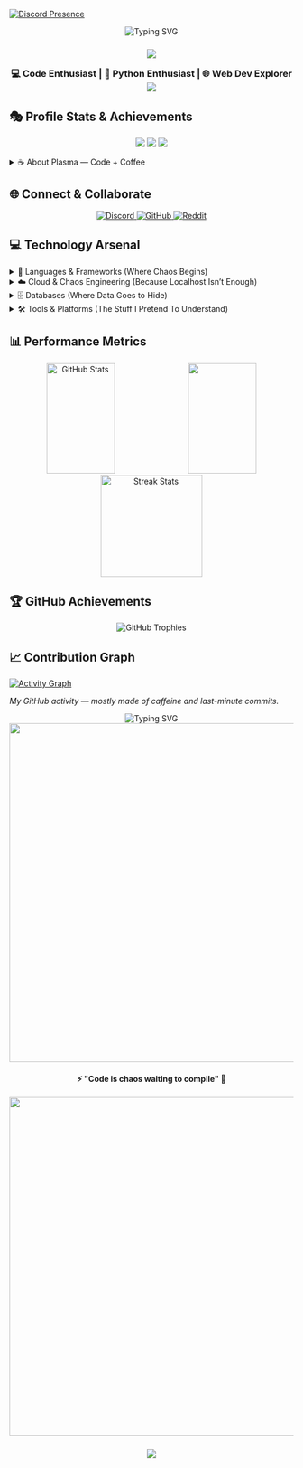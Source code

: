 [![Discord Presence](https://lanyard.cnrad.dev/api/1190655443832414336?theme=dark&borderRadius=&ignoreAppId=&showDisplayName=true&idleMessage=)](https://discord.com/users/1190655443832414336)



<div align="center">
  <img src="https://readme-typing-svg.demolab.com?font=Press+Start+2P&size=34&pause=1000&color=00FFFF&center=true&vCenter=true&width=900&height=200&lines=System%3A+Plasma+Online+%F0%9F%8C%8C;Hi%2C+I'm+Plasma+%E2%9A%A1;Innovating+Through+Chaos+%F0%9F%A7%A9" alt="Typing SVG" />
</div>



<h3 align="center">
  <img src="https://i.imgur.com/0MAtmBh.png" />
  
  💻 Code Enthusiast | 🐍 Python Enthusiast | 🌐 Web Dev Explorer
  <img src="https://i.imgur.com/0MAtmBh.png" />
</h3>

## 🎭 Profile Stats & Achievements
<p align="center">
  <img src="https://api.visitorbadge.io/api/visitors?path=ishaansucksatlife&labelColor=%23001c44&countColor=%232d99ae" />
  <img src="https://img.shields.io/github/followers/ishaansucksatlife?color=2d99ae&style=for-the-badge&logo=github&label=Followers&labelColor=001c44" />
  <img src="https://img.shields.io/github/stars/ishaansucksatlife?color=2d99ae&style=for-the-badge&logo=github&label=Stars&labelColor=001c44" />
</p>

<details>
<summary>☕ About Plasma — Code + Coffee</summary>
<br>

```python
class CoffeePoweredEngineer:
    def __init__(self):
        self.alias = "Plasma"
        self.mood = "Caffeinated & Proscrastinating"
        self.languages = ["Python", "JavaScript", "Node.js"]
        self.frontend_tools = ["HTML", "CSS", "React"]
        self.passion = "Innovating through Chaos"
        self.fuel_source = "☕ Black Coffee (extra shots encouraged)"

    def say_hello(self):
        print("System: Plasma Online ⚡")
        print("Status: Coffee at 100% | Productivity at 0%")
        print("Let’s build something chaotic. And caffeinated.")

plasma = CoffeePoweredEngineer()
plasma.say_hello()
```
- ☕ Currently Brewing : Useful Tools & Experimental Solutions
- 💻 Tools of Choice : VS Code, Terminal, Coffee Mug
- 🔧 Always Building : Automation scripts, CLI tools, and tiny-but-powerful APIs
- ☕ Debugging Method : Espresso-fueled Code Review & Strategic Console Logging
- 🎉 Vibe : "Currently pretending I know what I'm doing (It's not working)."
</details>

## 🌐 Connect & Collaborate
<p align="center">
  <a href="https://discord.gg/HazvsVHxyE"  target="_blank">
    <img src="https://img.shields.io/badge/Discord-%235865F2.svg?style=for-the-badge&logo=discord&logoColor=white" alt="Discord"/>
  </a>
  <a href="https://github.com/ishaansucksatlife" target="_blank">
    <img src="https://img.shields.io/badge/GitHub-%23121011.svg?style=for-the-badge&logo=github&logoColor=white" alt="GitHub"/>
  </a>
  <a href="https://reddit.com/user/ishaansucksatlife"  target="_blank">
  <img src="https://img.shields.io/badge/Reddit-FF4500.svg?style=for-the-badge&logo=reddit&logoColor=white" alt="Reddit"/>
</a>
</a>
</p>

## 💻 Technology Arsenal

<details>
<summary>🧬 Languages & Frameworks (Where Chaos Begins)</summary>
<br>

![JavaScript](https://img.shields.io/badge/javascript-F7DF1E.svg?style=for-the-badge&logo=javascript&logoColor=black)
![Python](https://img.shields.io/badge/python-3776AB.svg?style=for-the-badge&logo=python&logoColor=white)
![TypeScript](https://img.shields.io/badge/typescript-007ACC.svg?style=for-the-badge&logo=typescript&logoColor=white)
![React](https://img.shields.io/badge/react-61DAFB.svg?style=for-the-badge&logo=react&logoColor=black)
![Node.js](https://img.shields.io/badge/node.js-339933.svg?style=for-the-badge&logo=nodedotjs&logoColor=white)
![HTML5](https://img.shields.io/badge/html5-E34F26.svg?style=for-the-badge&logo=html5&logoColor=white)
![CSS3](https://img.shields.io/badge/css3-1572B6.svg?style=for-the-badge&logo=css3&logoColor=white)
![PHP](https://img.shields.io/badge/php-777BB4.svg?style=for-the-badge&logo=php&logoColor=white)
![SQL](https://img.shields.io/badge/sql-003B5C.svg?style=for-the-badge&logo=mysql&logoColor=white)
![Django](https://img.shields.io/badge/django-092E20.svg?style=for-the-badge&logo=django&logoColor=white)
![Kotlin](https://img.shields.io/badge/kotlin-0095D5.svg?style=for-the-badge&logo=kotlin&logoColor=white)
![Ruby](https://img.shields.io/badge/ruby-CC342D.svg?style=for-the-badge&logo=ruby&logoColor=white)
![Lua](https://img.shields.io/badge/lua-2C2D72.svg?style=for-the-badge&logo=lua&logoColor=white)

*_I write code in every language — even the ones that fight back._*

</details>

<details>
<summary>☁️ Cloud & Chaos Engineering (Because Localhost Isn’t Enough)</summary>
<br>

![AWS](https://img.shields.io/badge/AWS-FF9900.svg?style=for-the-badge&logo=amazon-aws&logoColor=white)
![Azure](https://img.shields.io/badge/Azure-0072C6.svg?style=for-the-badge&logo=microsoftazure&logoColor=white)
![GCP](https://img.shields.io/badge/Google-Cloud-4285F4.svg?style=for-the-badge&logo=google-cloud&logoColor=white)
![Cloudflare](https://img.shields.io/badge/Cloudflare-F38020.svg?style=for-the-badge&logo=cloudflare&logoColor=white)
![Heroku](https://img.shields.io/badge/heroku-430098.svg?style=for-the-badge&logo=heroku&logoColor=white)
![Vercel](https://img.shields.io/badge/Vercel-000000.svg?style=for-the-badge&logo=vercel&logoColor=white)
![Netlify](https://img.shields.io/badge/netlify-00C7B7.svg?style=for-the-badge&logo=netlify&logoColor=white)
![GitHub Pages](https://img.shields.io/badge/GitHub-Pages-2b3137.svg?style=for-the-badge&logo=github&logoColor=white)
![Render](https://img.shields.io/badge/render-4A72C4.svg?style=for-the-badge&logo=render&logoColor=white)
![Glitch](https://img.shields.io/badge/glitch-6633CC.svg?style=for-the-badge&logo=glitch&logoColor=white)
![Alibaba Cloud](https://img.shields.io/badge/Alibaba%20Cloud-F80000.svg?style=for-the-badge&logo=alibabacloud&logoColor=white)
![Oracle Cloud](https://img.shields.io/badge/Oracle-Cloud-F80000.svg?style=for-the-badge&logo=oracle&logoColor=white)

*_I host things everywhere. Including sometimes on my fridge via IoT and caffeine._*

</details>

<details>
<summary>🗄️ Databases (Where Data Goes to Hide)</summary>
<br>

![PostgreSQL](https://img.shields.io/badge/postgres-316192.svg?style=for-the-badge&logo=postgresql&logoColor=white)
![MySQL](https://img.shields.io/badge/mysql-4479A1.svg?style=for-the-badge&logo=mysql&logoColor=white)
![MongoDB](https://img.shields.io/badge/MongoDB-4EA94B.svg?style=for-the-badge&logo=mongodb&logoColor=white)
![Redis](https://img.shields.io/badge/redis-DD0031.svg?style=for-the-badge&logo=redis&logoColor=white)
![SQLite](https://img.shields.io/badge/sqlite-003B5C.svg?style=for-the-badge&logo=sqlite&logoColor=white)
![Oracle](https://img.shields.io/badge/Oracle-F80000.svg?style=for-the-badge&logo=oracle&logoColor=white)

*_I store things. Sometimes on purpose._*  
*_Bonus: Has accidentally queried production without WHERE clauses.*  

</details>

<details>
<summary>🛠️ Tools & Platforms (The Stuff I Pretend To Understand)</summary>
<br>

![Git](https://img.shields.io/badge/git-F05032.svg?style=for-the-badge&logo=git&logoColor=white)
![GitHub](https://img.shields.io/badge/github-121011.svg?style=for-the-badge&logo=github&logoColor=white)
![GitLab](https://img.shields.io/badge/gitlab-FCA121.svg?style=for-the-badge&logo=gitlab&logoColor=white)
![Docker](https://img.shields.io/badge/docker-2496ED.svg?style=for-the-badge&logo=docker&logoColor=white)
![Kubernetes](https://img.shields.io/badge/kubernetes-326ce5.svg?style=for-the-badge&logo=kubernetes&logoColor=white)
![VS Code](https://img.shields.io/badge/Visual%20Studio%20Code-0078D7.svg?style=for-the-badge&logo=visualstudiocode&logoColor=white)
![JetBrains](https://img.shields.io/badge/JetBrains-000000.svg?style=for-the-badge&logo=jetbrains&logoColor=white)
![Vercel](https://img.shields.io/badge/Vercel-000000.svg?style=for-the-badge&logo=vercel&logoColor=white)
![Netlify](https://img.shields.io/badge/netlify-00C7B7.svg?style=for-the-badge&logo=netlify&logoColor=white)
![Render](https://img.shields.io/badge/render-4A72C4.svg?style=for-the-badge&logo=render&logoColor=white)
![Heroku](https://img.shields.io/badge/heroku-430098.svg?style=for-the-badge&logo=heroku&logoColor=white)
![Cloudflare](https://img.shields.io/badge/Cloudflare-F38020.svg?style=for-the-badge&logo=cloudflare&logoColor=white)
![Glitch](https://img.shields.io/badge/glitch-6633CC.svg?style=for-the-badge&logo=glitch&logoColor=white)
![CodeSandbox](https://img.shields.io/badge/Codesandbox-49a7c1.svg?style=for-the-badge&logo=codesandbox&logoColor=white)
![Visual Studio](https://img.shields.io/badge/VisualStudio-5C2D91.svg?style=for-the-badge&logo=visual-studio&logoColor=white)

*_I use tools. Some might say too many tools._*  
*_Ctrl+Alt+F5 is my spiritual practice._*

</details>

## 📊 Performance Metrics

<div align="center">
  <img width="49%" height="195px" src="https://github-readme-stats.vercel.app/api?username=ishaansucksatlife&show_icons=true&count_private=true&hide_border=true&title_color=00FFFF&icon_color=00FFFF&text_color=c9d1d9&bg_color=0d1117" alt="GitHub Stats" /> 
  <img width="49%" height="195px" src="https://github-readme-stats.vercel.app/api/top-langs/?username=ishaansucksatlife&layout=compact&hide_border=true&title_color=00FFFF&text_color=c9d1d9&bg_color=0d1117" />
</div>

<div align="center">
  <img height="180em" src="https://github-readme-streak-stats.herokuapp.com/?user=ishaansucksatlife&theme=radical&hide_border=true&stroke=00FFFF&background=0D1117&ring=00FFFF&fire=00FFFF&currStreakLabel=00FFFF" alt="Streak Stats"/>
</div>

## 🏆 GitHub Achievements

<p align="center">
  <img src="https://github-profile-trophy.vercel.app/?username=ishaansucksatlife&theme=radical&no-frame=true&no-bg=true&row=1&column=7" alt="GitHub Trophies"/>
</p>


## 📈 Contribution Graph

[![Activity Graph](https://github-readme-activity-graph.vercel.app/graph?username=ishaansucksatlife&bg_color=0D1117&color=00FFFF&line=00FFFF&point=ffffff&area=true&hide_border=true)](https://github.com/ishaansucksatlife)

*_My GitHub activity — mostly made of caffeine and last-minute commits._*

<div align="center">
  <img src="https://readme-typing-svg.herokuapp.com?font=Press+Start+2P&size=34&pause=5000&color=00FFFF&center=true&vCenter=true&width=900&height=200&lines=System%3A+Philosophy+Loaded+%E2%9C%85" alt="Typing SVG" />
</div>

<div align="center">
  <img src="https://i.imgur.com/0MAtmBh.png" width="600" />
  <h4>⚡ "Code is chaos waiting to compile" 🧪</h4>
  <img src="https://i.imgur.com/0MAtmBh.png" width="600" />
</div>

<h3 align="center">
  <img src="https://capsule-render.vercel.app/api?type=waving&color=00FFFF&height=100&section=footer" />
</h3>
